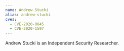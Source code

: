 ```yaml
---
name: Andrew Stucki
alias: andrew-stucki
cves:
  - CVE-2020-0645
  - CVE-2020-1597
---
```

Andrew Stucki is an Independent Security Researcher.